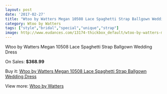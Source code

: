 ```yaml
---
layout: post
date: '2017-02-27'
title: "Wtoo by Watters Megan 10508 Lace Spaghetti Strap Ballgown Wedding Dress"
category: Wtoo by Watters
tags: ["style","bridal","special","unique","strap"]
image: http://www.eudances.com/13174-thickbox_default/wtoo-by-watters-megan-10508-lace-spaghetti-strap-ballgown-wedding-dress.jpg
---
```

Wtoo by Watters Megan 10508 Lace Spaghetti Strap Ballgown Wedding Dress

On Sales: **$368.99**
<a href="https://www.eudances.com/en/wtoo-by-watters/3990-wtoo-by-watters-megan-10508-lace-spaghetti-strap-ballgown-wedding-dress.html"><amp-img layout="responsive" width="600" height="600" src="//www.eudances.com/13174-thickbox_default/wtoo-by-watters-megan-10508-lace-spaghetti-strap-ballgown-wedding-dress.jpg" alt="Wtoo by Watters Megan 10508 Lace Spaghetti Strap Ballgown Wedding Dress 0" /></a>
<a href="https://www.eudances.com/en/wtoo-by-watters/3990-wtoo-by-watters-megan-10508-lace-spaghetti-strap-ballgown-wedding-dress.html"><amp-img layout="responsive" width="600" height="600" src="//www.eudances.com/13175-thickbox_default/wtoo-by-watters-megan-10508-lace-spaghetti-strap-ballgown-wedding-dress.jpg" alt="Wtoo by Watters Megan 10508 Lace Spaghetti Strap Ballgown Wedding Dress 1" /></a>
<a href="https://www.eudances.com/en/wtoo-by-watters/3990-wtoo-by-watters-megan-10508-lace-spaghetti-strap-ballgown-wedding-dress.html"><amp-img layout="responsive" width="600" height="600" src="//www.eudances.com/13176-thickbox_default/wtoo-by-watters-megan-10508-lace-spaghetti-strap-ballgown-wedding-dress.jpg" alt="Wtoo by Watters Megan 10508 Lace Spaghetti Strap Ballgown Wedding Dress 2" /></a>

Buy it: [Wtoo by Watters Megan 10508 Lace Spaghetti Strap Ballgown Wedding Dress](https://www.eudances.com/en/wtoo-by-watters/3990-wtoo-by-watters-megan-10508-lace-spaghetti-strap-ballgown-wedding-dress.html "Wtoo by Watters Megan 10508 Lace Spaghetti Strap Ballgown Wedding Dress")

View more: [Wtoo by Watters](https://www.eudances.com/en/49-wtoo-by-watters "Wtoo by Watters")